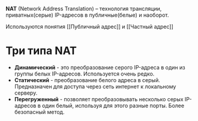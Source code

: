**NAT** (Network Address Translation) – технология трансляции, приватных(серые) IP-адресов в публичные(белые) и наоборот.

Используются понятия [[Публичный адрес]] и [[Частный адрес]]


# Три типа NAT
- **Динамический** - это преобразование серого IP-адреса в один из группы белых IP-адресов. Используется очень редко.
- **Статический** - преобразование белого адреса в серый. Предназначен для доступа через сеть интернет к локальному серверу.
- **Перегруженный** - позволяет преобразовывать несколько серых IP-адресов в один белый, используя для этого разные порты. Более безопасный метод.


